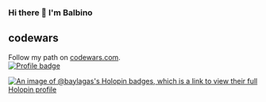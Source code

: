### Hi there 👋 I'm Balbino
## codewars
Follow my path on [codewars.com](https://www.codewars.com/).  
[![Profile badge](https://www.codewars.com/users/Cerberus2323/badges/large)](https://www.codewars.com/users/Cerberus2323)
<!--
**BalbinoEsen/BalbinoEsen** is a ✨ _special_ ✨ repository because its `README.md` (this file) appears on your GitHub profile.

Here are some ideas to get you started:

- 🔭 I’m currently working on ...
- 🌱 I’m currently learning ...
- 👯 I’m looking to collaborate on ...
- 🤔 I’m looking for help with ...
- 💬 Ask me about ...
- 📫 How to reach me: ...
- 😄 Pronouns: ...
- ⚡ Fun fact: ...
-->

[![An image of @baylagas's Holopin badges, which is a link to view their full Holopin profile](https://holopin.me/baylagas)](https://holopin.io/@baylagas)
